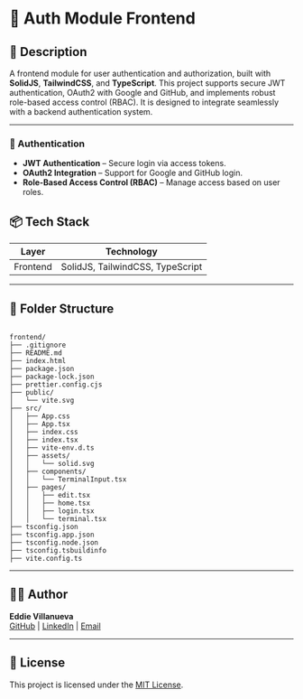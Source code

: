 # 📁 Auth Module Frontend

## 🧠 Description

A frontend module for user authentication and authorization, built with **SolidJS**, **TailwindCSS**, and **TypeScript**. This project supports secure JWT authentication, OAuth2 with Google and GitHub, and implements robust role-based access control (RBAC). It is designed to integrate seamlessly with a backend authentication system.

---


### 🔐 Authentication

- **JWT Authentication** – Secure login via access tokens.
- **OAuth2 Integration** – Support for Google and GitHub login.
- **Role-Based Access Control (RBAC)** – Manage access based on user roles.


## 📦 Tech Stack

| Layer       | Technology                       |
| ----------- | -------------------------------- |
| Frontend    | SolidJS, TailwindCSS, TypeScript |

---

## 📁 Folder Structure

```

frontend/
├── .gitignore
├── README.md
├── index.html
├── package.json
├── package-lock.json
├── prettier.config.cjs
├── public/
│   └── vite.svg
├── src/
│   ├── App.css
│   ├── App.tsx
│   ├── index.css
│   ├── index.tsx
│   ├── vite-env.d.ts
│   ├── assets/
│   │   └── solid.svg
│   ├── components/
│   │   └── TerminalInput.tsx
│   ├── pages/
│   │   ├── edit.tsx
│   │   ├── home.tsx
│   │   ├── login.tsx
│   │   └── terminal.tsx
├── tsconfig.json
├── tsconfig.app.json
├── tsconfig.node.json
├── tsconfig.tsbuildinfo
├── vite.config.ts

```

---

## 🧑‍💻 Author

**Eddie Villanueva**  
[GitHub](https://github.com/evillan0315) | [LinkedIn](https://www.linkedin.com/in/evillanueva0315) | [Email](mailto:evillan0315@gmail.com)

---

## 📝 License

This project is licensed under the [MIT License](LICENSE).



